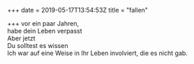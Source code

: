 +++
date = 2019-05-17T13:54:53Z
title = "fallen"

+++ 
vor ein paar Jahren,   
habe dein Leben verpasst   
Aber jetzt   
Du solltest es wissen   
Ich war auf eine Weise in Ihr Leben involviert, die es nicht gab.  